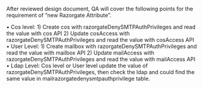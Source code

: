  After reviewed design document, QA will cover the following points for the requirement of “new Razorgate Attribute”.
 
•	Cos level:
        1) Create cos with razorgateDenySMTPAuthPrivileges and read the value with cos API
        2) Update cosAccess with razorgateDenySMTPAuthPrivileges and read the value with cosAccess API
•	User Level:
        1) Create mailbox with razorgateDenySMTPAuthPrivileges and read the value with mailbox API
        2) Update mailAccess with razorgateDenySMTPAuthPrivileges and read the value with mailAccess API
•	Ldap Level:
        Cos level or User level update the value of razorgateDenySMTPAuthPrivileges, then check the ldap and could find the same value in mailrazorgatedenysmtpauthprivilege table.
    
